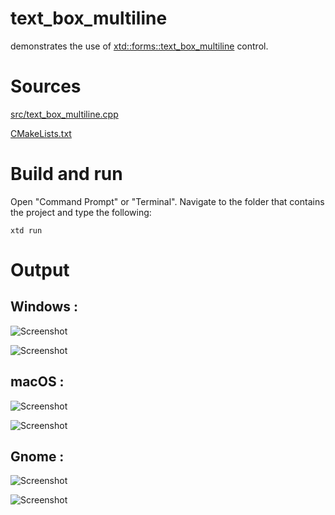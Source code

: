 # text_box_multiline

demonstrates the use of [xtd::forms::text_box_multiline](../../../src/xtd_forms/include/xtd/forms/text_box_multiline.hpp) control.

# Sources

[src/text_box_multiline.cpp](src/text_box_multiline.cpp)

[CMakeLists.txt](CMakeLists.txt)

# Build and run

Open "Command Prompt" or "Terminal". Navigate to the folder that contains the project and type the following:

```shell
xtd run
```

# Output

## Windows :

![Screenshot](../../../docs/pictures/examples/text_box_multiline_w.png)

![Screenshot](../../../docs/pictures/examples/text_box_multiline_wd.png)

## macOS :

![Screenshot](../../../docs/pictures/examples/text_box_multiline_m.png)

![Screenshot](../../../docs/pictures/examples/text_box_multiline_md.png)

## Gnome :

![Screenshot](../../../docs/pictures/examples/text_box_multiline_g.png)

![Screenshot](../../../docs/pictures/examples/text_box_multiline_gd.png)
